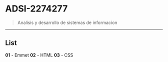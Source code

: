 # ADSI-2274277
 >Analisis y desarrollo de sistemas de informacion
---
## List

**01** - Emmet
**02** - HTML
**03** - CSS
